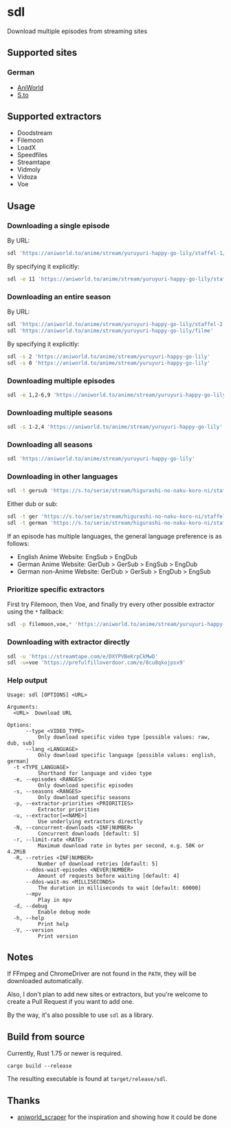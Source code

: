 # sdl
Download multiple episodes from streaming sites

## Supported sites
### German
* [AniWorld](https://aniworld.to)
* [S.to](https://s.to)

## Supported extractors
* Doodstream
* Filemoon
* LoadX
* Speedfiles
* Streamtape
* Vidmoly
* Vidoza
* Voe

## Usage
### Downloading a single episode
By URL:
```bash
sdl 'https://aniworld.to/anime/stream/yuruyuri-happy-go-lily/staffel-1/episode-1'
```
By specifying it explicitly:
```bash
sdl -e 11 'https://aniworld.to/anime/stream/yuruyuri-happy-go-lily/staffel-2'
```

### Downloading an entire season
By URL:
```bash
sdl 'https://aniworld.to/anime/stream/yuruyuri-happy-go-lily/staffel-2'
sdl 'https://aniworld.to/anime/stream/yuruyuri-happy-go-lily/filme'
```
By specifying it explicitly:
```bash
sdl -s 2 'https://aniworld.to/anime/stream/yuruyuri-happy-go-lily'
sdl -s 0 'https://aniworld.to/anime/stream/yuruyuri-happy-go-lily'
```

### Downloading multiple episodes
```bash
sdl -e 1,2-6,9 'https://aniworld.to/anime/stream/yuruyuri-happy-go-lily/staffel-2'
```

### Downloading multiple seasons
```bash
sdl -s 1-2,4 'https://aniworld.to/anime/stream/yuruyuri-happy-go-lily'
```

### Downloading all seasons
```bash
sdl 'https://aniworld.to/anime/stream/yuruyuri-happy-go-lily'
```

### Downloading in other languages
```bash
sdl -t gersub 'https://s.to/serie/stream/higurashi-no-naku-koro-ni/staffel-1/episode-1'
```
Either dub or sub:
```bash
sdl -t ger 'https://s.to/serie/stream/higurashi-no-naku-koro-ni/staffel-1/episode-1'
sdl -t german 'https://s.to/serie/stream/higurashi-no-naku-koro-ni/staffel-1/episode-1'
```
If an episode has multiple languages, the general language preference is as follows:
* English Anime Website: EngSub > EngDub
* German Anime Website: GerDub > GerSub > EngSub > EngDub
* German non-Anime Website: GerDub > GerSub > EngDub > EngSub

### Prioritize specific extractors
First try Filemoon, then Voe, and finally try every other possible extractor using the `*` fallback:
```bash
sdl -p filemoon,voe,* 'https://aniworld.to/anime/stream/yuruyuri-happy-go-lily/staffel-1/episode-1'
```

### Downloading with extractor directly
```bash
sdl -u 'https://streamtape.com/e/DXYPVBeKrpCkMwD'
sdl -u=voe 'https://prefulfilloverdoor.com/e/8cu8qkojpsx9'
```

### Help output
```
Usage: sdl [OPTIONS] <URL>

Arguments:
  <URL>  Download URL

Options:
      --type <VIDEO_TYPE>
          Only download specific video type [possible values: raw, dub, sub]
      --lang <LANGUAGE>
          Only download specific language [possible values: english, german]
  -t <TYPE_LANGUAGE>
          Shorthand for language and video type
  -e, --episodes <RANGES>
          Only download specific episodes
  -s, --seasons <RANGES>
          Only download specific seasons
  -p, --extractor-priorities <PRIORITIES>
          Extractor priorities
  -u, --extractor[=<NAME>]
          Use underlying extractors directly
  -N, --concurrent-downloads <INF|NUMBER>
          Concurrent downloads [default: 5]
  -r, --limit-rate <RATE>
          Maximum download rate in bytes per second, e.g. 50K or 4.2MiB
  -R, --retries <INF|NUMBER>
          Number of download retries [default: 5]
      --ddos-wait-episodes <NEVER|NUMBER>
          Amount of requests before waiting [default: 4]
      --ddos-wait-ms <MILLISECONDS>
          The duration in milliseconds to wait [default: 60000]
      --mpv
          Play in mpv
  -d, --debug
          Enable debug mode
  -h, --help
          Print help
  -V, --version
          Print version
```

## Notes
If FFmpeg and ChromeDriver are not found in the `PATH`, they will be downloaded automatically.

Also, I don't plan to add new sites or extractors, but you're welcome to create a Pull Request if you want to add one.

By the way, it's also possible to use `sdl` as a library.

## Build from source
Currently, Rust 1.75 or newer is required.
```
cargo build --release
```
The resulting executable is found at `target/release/sdl`.

## Thanks
* [aniworld_scraper](https://github.com/wolfswolke/aniworld_scraper) for the inspiration and showing how it could be done
